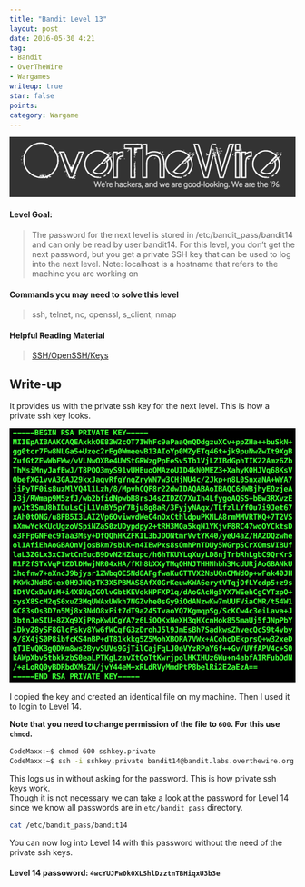 ```yaml
---
title: "Bandit Level 13"
layout: post
date: 2016-05-30 4:21
tag:
- Bandit
- OverTheWire
- Wargames
writeup: true
star: false
points:
category: Wargame
---
```


![OverTheWire logo](/assets/images/OverTheWire/logo.png)

#### Level Goal:

>The password for the next level is stored in /etc/bandit_pass/bandit14 and can only be read by user bandit14. For this level, you don’t get the next password, but you get a private SSH key that can be used to log into the next level. Note: localhost is a hostname that refers to the machine you are working on

#### Commands you may need to solve this level

>ssh, telnet, nc, openssl, s_client, nmap

#### Helpful Reading Material

>[SSH/OpenSSH/Keys](https://help.ubuntu.com/community/SSH/OpenSSH/Keys)

## Write-up

It provides us with the private ssh key for the next level. This is how a private ssh key looks.

![private_ssh_key](/assets/images/OverTheWire/Bandit/private_ssh_key.png)

I copied the key and created an identical file on my machine.
Then I used it to login to Level 14.

**Note that you need to change permission of the file to `600`. For this use `chmod`.**

~~~bash
CodeMaxx:~$ chmod 600 sshkey.private
CodeMaxx:~$ ssh -i sshkey.private bandit14@bandit.labs.overthewire.org
~~~

This logs us in without asking for the password. This is how private ssh keys work.<br>
Though it is not necessary we can take a look at the password for Level 14 since we know all passwords are in `etc/bandit_pass` directory.

~~~bash
cat /etc/bandit_pass/bandit14
~~~

You can now log into Level 14 with this password without the need of the private ssh keys.

#### Level 14 passoword: `4wcYUJFw0k0XLShlDzztnTBHiqxU3b3e`
